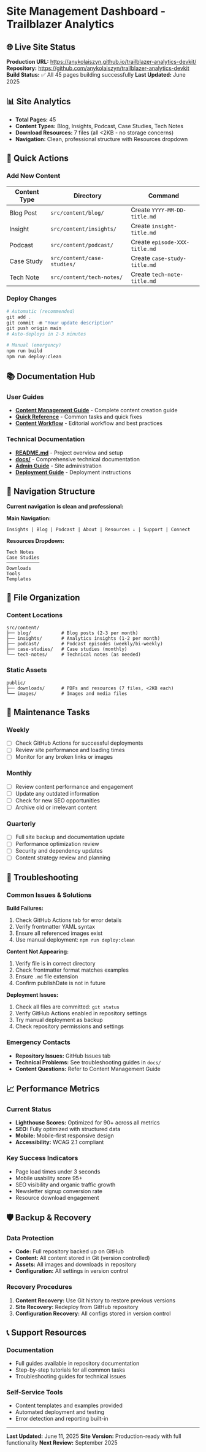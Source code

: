 # Site Management Dashboard - Trailblazer Analytics

## 🌐 Live Site Status

**Production URL:** <https://anykolaiszyn.github.io/trailblazer-analytics-devkit/>
**Repository:** <https://github.com/anykolaiszyn/trailblazer-analytics-devkit>
**Build Status:** ✅ All 45 pages building successfully
**Last Updated:** June 2025

## 📊 Site Analytics

- **Total Pages:** 45
- **Content Types:** Blog, Insights, Podcast, Case Studies, Tech Notes
- **Download Resources:** 7 files (all <2KB - no storage concerns)
- **Navigation:** Clean, professional structure with Resources dropdown

## 🚀 Quick Actions

### Add New Content

| Content Type | Directory | Command |
|--------------|-----------|---------|
| Blog Post | `src/content/blog/` | Create `YYYY-MM-DD-title.md` |
| Insight | `src/content/insights/` | Create `insight-title.md` |
| Podcast | `src/content/podcast/` | Create `episode-XXX-title.md` |
| Case Study | `src/content/case-studies/` | Create `case-study-title.md` |
| Tech Note | `src/content/tech-notes/` | Create `tech-note-title.md` |

### Deploy Changes

```powershell
# Automatic (recommended)
git add .
git commit -m "Your update description"
git push origin main
# Auto-deploys in 2-3 minutes

# Manual (emergency)
npm run build
npm run deploy:clean
```

## 📚 Documentation Hub

### User Guides

- **[Content Management Guide](./CONTENT_MANAGEMENT_GUIDE.md)** - Complete content creation guide
- **[Quick Reference](./QUICK_REFERENCE.md)** - Common tasks and quick fixes
- **[Content Workflow](./CONTENT_WORKFLOW.md)** - Editorial workflow and best practices

### Technical Documentation

- **[README.md](./README.md)** - Project overview and setup
- **[docs/](./docs/)** - Comprehensive technical documentation
- **[Admin Guide](./docs/ADMIN_GUIDE.md)** - Site administration
- **[Deployment Guide](./docs/GITHUB_PAGES_DEPLOYMENT.md)** - Deployment instructions

## 🎯 Navigation Structure

**Current navigation is clean and professional:**

**Main Navigation:**

```text
Insights | Blog | Podcast | About | Resources ↓ | Support | Connect
```

**Resources Dropdown:**

```text
Tech Notes
Case Studies
────────────
Downloads
Tools
Templates
```

## 📁 File Organization

### Content Locations

```text
src/content/
├── blog/           # Blog posts (2-3 per month)
├── insights/       # Analytics insights (1-2 per month) 
├── podcast/        # Podcast episodes (weekly/bi-weekly)
├── case-studies/   # Case studies (monthly)
└── tech-notes/     # Technical notes (as needed)
```

### Static Assets

```text
public/
├── downloads/      # PDFs and resources (7 files, <2KB each)
└── images/         # Images and media files
```

## 🔧 Maintenance Tasks

### Weekly

- [ ] Check GitHub Actions for successful deployments
- [ ] Review site performance and loading times
- [ ] Monitor for any broken links or images

### Monthly

- [ ] Review content performance and engagement
- [ ] Update any outdated information
- [ ] Check for new SEO opportunities
- [ ] Archive old or irrelevant content

### Quarterly

- [ ] Full site backup and documentation update
- [ ] Performance optimization review
- [ ] Security and dependency updates
- [ ] Content strategy review and planning

## 🚨 Troubleshooting

### Common Issues & Solutions

**Build Failures:**

1. Check GitHub Actions tab for error details
2. Verify frontmatter YAML syntax
3. Ensure all referenced images exist
4. Use manual deployment: `npm run deploy:clean`

**Content Not Appearing:**

1. Verify file is in correct directory
2. Check frontmatter format matches examples
3. Ensure `.md` file extension
4. Confirm publishDate is not in future

**Deployment Issues:**

1. Check all files are committed: `git status`
2. Verify GitHub Actions enabled in repository settings
3. Try manual deployment as backup
4. Check repository permissions and settings

### Emergency Contacts

- **Repository Issues:** GitHub Issues tab
- **Technical Problems:** See troubleshooting guides in `docs/`
- **Content Questions:** Refer to Content Management Guide

## 📈 Performance Metrics

### Current Status

- **Lighthouse Scores:** Optimized for 90+ across all metrics
- **SEO:** Fully optimized with structured data
- **Mobile:** Mobile-first responsive design
- **Accessibility:** WCAG 2.1 compliant

### Key Success Indicators

- Page load times under 3 seconds
- Mobile usability score 95+
- SEO visibility and organic traffic growth
- Newsletter signup conversion rate
- Resource download engagement

## 🛡️ Backup & Recovery

### Data Protection

- **Code:** Full repository backed up on GitHub
- **Content:** All content stored in Git (version controlled)
- **Assets:** All images and downloads in repository
- **Configuration:** All settings in version control

### Recovery Procedures

1. **Content Recovery:** Use Git history to restore previous versions
2. **Site Recovery:** Redeploy from GitHub repository
3. **Configuration Recovery:** All configs stored in version control

## 📞 Support Resources

### Documentation

- Full guides available in repository documentation
- Step-by-step tutorials for all common tasks
- Troubleshooting guides for technical issues

### Self-Service Tools

- Content templates and examples provided
- Automated deployment and testing
- Error detection and reporting built-in

---

**Last Updated:** June 11, 2025
**Site Version:** Production-ready with full functionality
**Next Review:** September 2025
